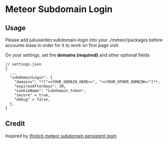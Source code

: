 # Meteor Subdomain Login

## Usage
Please add juliusarden:subdomain-login into your ./meteor/packages before accounts-base in order for it to work on first page visit.


On your settings, set the **domains (required)** and other optional fields
```
// settings.json
{
  ...
  "subdomainLogin": {
    "domains": **["<<YOUR_DOMAIN_HERE>>", "<<YOUR_OTHER_DOMAIN>>"]**,
    "expiresAfterDays": 30,
    "cookieName": "subdomain_token",
    "secure" = true,
    "debug" = false,
  },
}
```



## Credit
Inspired by [jfrolich meteor subdomain persistent login](https://github.com/jfrolich/meteor-subdomain-persistent-login)